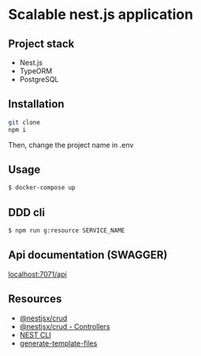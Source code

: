 # Scalable nest.js application

## Project stack

- Nest.js  
- TypeORM  
- PostgreSQL
## Installation

```bash
git clone
npm i
```
Then, change the project name in .env

## Usage

```bash
$ docker-compose up
```

## DDD cli
```bash
$ npm run g:resource SERVICE_NAME
```

## Api documentation (SWAGGER)

[localhost:7071/api](localhost:7071/api)

## Resources

- [@nestjsx/crud](https://www.npmjs.com/package/@nestjsx/crud)
- [@nestjsx/crud - Controllers](https://github.com/nestjsx/crud/wiki/Controllers)
- [NEST CLI](https://docs.nestjs.com/cli/usages)
- [generate-template-files](https://www.npmjs.com/package/generate-template-files#replacer-slots-or-ireplacerslotquestion)